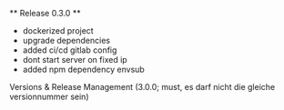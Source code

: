 ** Release 0.3.0 **
- dockerized project
- upgrade dependencies
- added ci/cd gitlab config
- dont start server on fixed ip
- added npm dependency envsub

Versions & Release Management (3.0.0; must, es darf nicht die gleiche versionnummer sein)